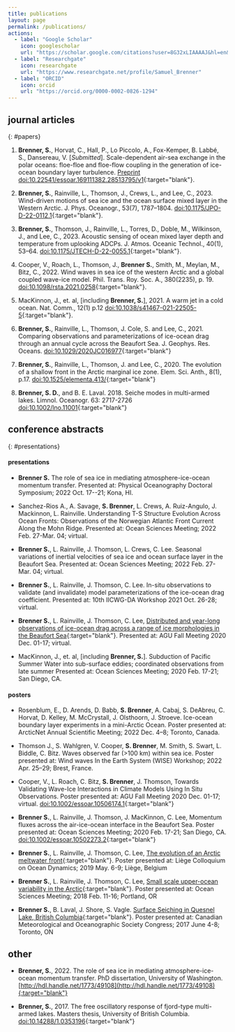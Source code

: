 ```yaml
---
title: publications
layout: page
permalink: /publications/
actions:   
  - label: "Google Scholar"
    icon: googlescholar
    url: "https://scholar.google.com/citations?user=8G32xLIAAAAJ&hl=en&authuser=2"   
  - label: "Researchgate"
    icon: researchgate
    url: "https://www.researchgate.net/profile/Samuel_Brenner"   
  - label: "ORCID"
    icon: orcid
    url: "https://orcid.org/0000-0002-0826-1294"           
---
```


<!-- 
[journal articles](#papers), 
[posters and presentations](#presentations), 
[other](#other) 
-->


## journal articles
{: #papers}

1. **Brenner, S.**, Horvat, C., Hall, P., Lo Piccolo, A., Fox-Kemper, B. Labbé, S., Dansereau, V. [*Submitted*].
Scale-dependent air-sea exchange in the polar oceans: floe-floe and floe-flow coupling in the generation of ice-ocean boundary layer turbulence. [Preprint doi:10.22541/essoar.169111382.28513795/v1](https://doi.org/10.22541/essoar.169111382.28513795/v1){:target="blank"}.

1. **Brenner, S.**, Rainville, L., Thomson, J., Crews, L., and Lee, C., 2023. Wind-driven motions of sea ice and the ocean surface mixed layer in the Western Arctic. J. Phys. Oceanogr., 53(7), 1787–1804. [doi:10.1175/JPO-D-22-0112.1](http://doi.org/10.1175/JPO-D-22-0112.1){:target="blank"}.

1. **Brenner, S.**, Thomson, J., Rainville, L., Torres, D., Doble, M., Wilkinson, J., and Lee, C., 2023. Acoustic sensing of ocean mixed layer depth and temperature from uplooking ADCPs. J. Atmos. Oceanic Technol., 40(1), 53–64. [doi:10.1175/JTECH-D-22-0055.1](http://doi.org/10.1175/JTECH-D-22-0055.1){:target="blank"}.

1. Cooper, V., Roach, L., Thomson, J., **Brenner S.**, Smith, M., Meylan, M., Bitz, C., 2022. Wind waves in sea ice of the western Arctic and a global coupled wave-ice model. Phil. Trans. Roy. Soc. A., 380(2235), p. 19. [doi:10.1098/rsta.2021.0258](http://doi.org/10.1098/rsta.2021.0258){:target="blank"}.

1. MacKinnon, J., et. al, [including **Brenner, S.**], 2021.  A warm jet in a cold ocean.  Nat. Comm., 12(1) p.12 [doi:10.1038/s41467-021-22505-5](http://doi.org/10.1038/s41467-021-22505-5){:target="blank"}.

1. **Brenner, S.**, Rainville, L., Thomson, J. Cole, S. and Lee, C., 2021. Comparing observations and parameterizations of ice-ocean drag through an annual cycle across the Beaufort Sea. J. Geophys. Res. Oceans. [doi:10.1029/2020JC016977](http://doi.org/10.1029/2020JC016977){:target="blank"}

1. **Brenner, S.**, Rainville, L., Thomson, J. and Lee, C., 2020. The evolution of a shallow front in the Arctic marginal ice zone. Elem. Sci. Anth., 8(1), p.17. [doi:10.1525/elementa.413/](http://doi.org/10.1525/elementa.413){:target="blank"}

1. **Brenner, S. D.**, and B. E. Laval. 2018. Seiche modes in multi-armed lakes. Limnol. Oceanogr. 63: 2717-2726
[doi:10.1002/lno.11001](https://doi.org/10.1002/lno.11001){:target="blank"}

<!-- [back to top](#top) -->

## conference abstracts
{: #presentations}

#### presentations

* **Brenner S.**
The role of sea ice in mediating atmosphere-ice-ocean momentum transfer. Presented at: Physical Oceanography Doctoral Symposium; 2022 Oct. 17--21; Kona, HI.

* Sanchez-Rios A., A. Savage, **S. Brenner**, L. Crews, A. Ruiz-Angulo, J. Mackinnon, L. Rainville. Understanding T-S Structure Evolution Across Ocean Fronts: Observations of the Norwegian Atlantic Front Current Along the Mohn Ridge. Presented at: Ocean Sciences Meeting; 2022 Feb. 27-Mar. 04; virtual.

* **Brenner S.**, L. Rainville, J. Thomson, L. Crews, C. Lee. Seasonal variations of inertial velocities of sea ice and ocean surface layer in the Beaufort Sea. Presented at: Ocean Sciences Meeting; 2022 Feb. 27-Mar. 04; virtual.

* **Brenner S.**, L. Rainville, J. Thomson, C. Lee. In-situ observations to validate (and invalidate) model parameterizations of the ice-ocean drag coefficient. Presented at: 10th IICWG-DA Workshop 2021 Oct. 26-28; virtual.

* **Brenner S.**, L. Rainville, J. Thomson, C. Lee, [Distributed and year-long observations of ice-ocean drag across a range of ice morphologies in the Beaufort Sea](https://agu.confex.com/agu/fm20/meetingapp.cgi/Paper/665282){:target="blank"}. Presented at: AGU Fall Meeting 2020 Dec. 01-17; virtual.
<!-- San Diego, CA. [doi:10.1002/essoar.10502273.2](https://doi.org/10.1002/essoar.10502273.2){:target="blank"} -->

* MacKinnon, J., et. al, [including **Brenner, S.**]. Subduction of Pacific Summer Water into sub-surface eddies; coordinated observations from late summer Presented at: Ocean Sciences Meeting; 2020 Feb. 17-21; San Diego, CA.


#### posters

* Rosenblum, E., D. Arends, D. Babb, **S. Brenner**, A. Cabaj, S. DeAbreu, C. Horvat, D. Kelley, M. McCrystall, J. Olsthoorn, J. Stroeve.
Ice-ocean boundary layer experiments in a mini-Arctic Ocean. Poster presented at: ArcticNet Annual Scientific Meeting; 2022 Dec. 4–8; Toronto, Canada.

* Thomson J., S. Wahlgren, V. Cooper, **S. Brenner**, M. Smith, S. Swart, L. Biddle, C. Bitz. Waves observed far (>100 km) within sea ice. Poster presented at: Wind waves In the Earth System (WISE) Workshop; 2022 Apr. 25–29; Brest, France.

* Cooper, V., L. Roach, C. Bitz, **S. Brenner**, J. Thomson, Towards Validating Wave-Ice Interactions in Climate Models Using In Situ Observations. Poster presented at: AGU Fall Meeting 2020 Dec. 01-17; virtual. [doi:10.1002/essoar.10506174.1](https://www.essoar.org/doi/abs/10.1002/essoar.10506174.1){:target="blank"}

* **Brenner S.**, L. Rainville, J. Thomson, J. MacKinnon, C. Lee, Momentum fluxes across the air-ice-ocean interface in the Beaufort Sea. Poster presented at: Ocean Sciences Meeting; 2020 Feb. 17-21; San Diego, CA. [doi:10.1002/essoar.10502273.2](https://doi.org/10.1002/essoar.10502273.2){:target="blank"}

* **Brenner S.**, L. Rainville, J. Thomson, C. Lee, [The evolution of an Arctic meltwater front](/assets/pdf/Liege2019_poster.pdf){:target="blank"}. Poster presented at: Liège Colloquium on Ocean Dynamics; 2019 May. 6-9; Liège, Belgium

* **Brenner S.**, L. Rainville, J. Thomson, C. Lee, [Small scale upper-ocean variability in the Arctic](/assets/pdf/OSM2018_poster.pdf){:target="blank"}. Poster presented at: Ocean Sciences Meeting; 2018 Feb. 11-16; Portland, OR

* **Brenner S.**, B. Laval, J. Shore, S. Vagle. [Surface Seiching in Quesnel Lake, British Columbia](/assets/pdf/CMOS2017_poster.pdf){:target="blank"}. Poster presented at: Canadian Meteorological and Oceanographic Society Congress; 2017 June 4-8; Toronto, ON
<!-- SEE http://cmosarchives.ca/Congress_P_A/program_abstracts2017.pdf (pg.304) 1708011 POSTER SESSION - PART 2 -->

 <!-- [back to top](#top) -->

## other

* **Brenner, S.**, 2022. The role of sea ice in mediating atmosphere-ice-ocean momentum transfer. PhD dissertation, University of Washington. [http://hdl.handle.net/1773/49108](http://hdl.handle.net/1773/49108){:target="blank"}


* **Brenner, S.**, 2017. The free oscillatory response of fjord-type multi-armed lakes. Masters thesis, University of British Columbia. [doi:10.14288/1.0353196](https://doi.org/10.14288/1.0353196){:target="blank"}

 <!-- [back to top](#top) -->


